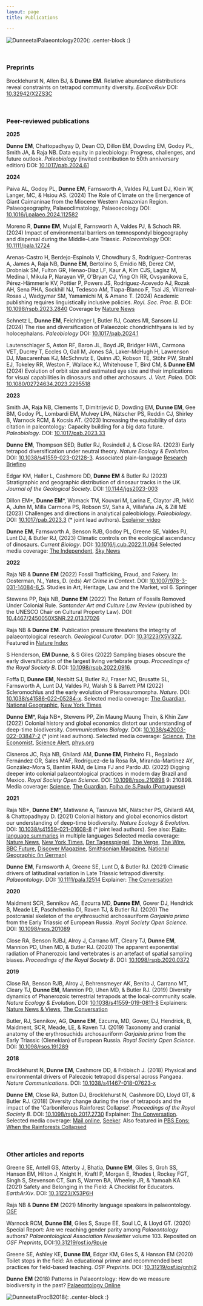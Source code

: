 ```yaml
---
layout: page
title: Publications

---
```



![DunneetalPalaeontology2020](/assets/img/graphic_Palaeo_2020.png){: .center-block :}

<br/>

### Preprints


Brocklehurst N, Allen BJ, & **Dunne EM**. Relative abundance distributions reveal constraints on tetrapod community diversity. *EcoEvoRxiv* DOI: [10.32942/X2ZS3C](https://ecoevorxiv.org/repository/view/5827/)



<br/>

### Peer-reviewed publications


**2025**

**Dunne EM**, Chattopadhyay D, Dean CD, Dillon EM, Dowding EM, Godoy PL, Smith JA, & Raja NB. Data equity in paleobiology: Progress, challenges, and future outlook. *Paleobiology* (invited contribution to 50th anniversary edition) DOI: [10.1017/pab.2024.61](https://doi.org/10.1017/pab.2024.61)


**2024**

Paiva AL, Godoy PL, **Dunne EM**, Farnsworth A, Valdes PJ, Lunt DJ, Klein W, Langer, MC, & Hsiou AS. (2024) The Role of Climate on the Emergence of Giant Caimaninae from the Miocene Western Amazonian Region. Palaeogeography, Palaeoclimatology, Palaeoecology DOI: [10.1016/j.palaeo.2024.112582](https://doi.org/10.1016/j.palaeo.2024.112582)


Moreno R, **Dunne EM**, Mujal E, Farnsworth A, Valdes PJ, & Schoch RR. (2024) Impact of environmental barriers on temnospondyl biogeography and dispersal during the Middle–Late Triassic. *Palaeontology* DOI: [10.1111/pala.12724](http://doi.org/10.1111/pala.12724)


Arenas-Castro H, Berdejo-Espinola V, Chowdhury S, Rodríguez-Contreras A, James A, Raja NB, **Dunne EM**, Bertolino S, Emidio NB, Derez CM, Drobniak SM, Fulton GR, Henao-Diaz LF, Kaur A, Kim CJS, Lagisz M, Medina I, Mikula P, Narayan VP, O'Bryan CJ, Ying Oh RR, Ovsyanikova E, Pérez-Hämmerle KV, Pottier P, Powers JS, Rodriguez-Acevedo AJ, Rozak AH, Sena PHA, Sockhill NJ, Tedesco AM, Tiapa-Blanco F, Tsai JS, Villarreal-Rosas J, Wadgymar SM, Yamamichi M, & Amano T. (2024) Academic publishing requires linguistically inclusive policies. *Royl. Soc. Proc. B.* DOI: [10.1098/rspb.2023.2840](https://doi.org/10.1098/rspb.2023.2840) 
Coverage by [Nature News](https://www.nature.com/articles/d41586-023-02529-1)


Schnetz L, **Dunne EM**, Feichtinger I, Butler RJ, Coates MI, Sansom IJ. (2024) The rise and diversification of Palaeozoic chondrichthyans is led by holocephalans. *Paleobiology* DOI: [10.1017/pab.2024.1](https://doi.org/10.1017/pab.2024.1)


Lautenschlager S, Aston RF, Baron JL, Boyd JR, Bridger HWL, Carmona VET, Ducrey T, Eccles O, Gall M, Jones SA, Laker-McHugh H, Lawrenson DJ, Mascarenhas KJ, McSchnutz E, Quinn JD, Robson TE, Stöhr PW, Strahl EJ, Tokeley RR, Weston F, Wallace KJ, Whitehouse T, Bird CM, & **Dunne EM** (2024) Evolution of orbit size and estimated eye size and their implications for visual capabilities in dinosaurs and other archosaurs. *J. Vert. Paleo.* DOI: [10.1080/02724634.2023.2295518](https://doi.org/10.1080/02724634.2023.2295518)


**2023**


Smith JA, Raja NB, Clements T, Dimitrijević D, Dowding EM, **Dunne EM**, Gee BM, Godoy PL, Lombardi EM, Mulvey LPA, Nätscher PS, Reddin CJ, Shirley B, Warnock RCM, & Kocsis AT. (2023) Increasing the equitability of data citation in paleontology: Capacity building for a big data future. *Paleobiology*. DOI: [10.1017/pab.2023.33](https://www.cambridge.org/core/journals/paleobiology/article/increasing-the-equitability-of-data-citation-in-paleontology-capacity-building-for-the-big-data-future/5DE206ED3B51F7064E8FD60CA77E8D73)


**Dunne EM**, Thompson SED, Butler RJ, Rosindell J, & Close RA. (2023) Early tetrapod diversification under neutral theory. *Nature Ecology & Evolution*. DOI: [10.1038/s41559-023-02128-3](https://www.nature.com/articles/s41559-023-02128-3). Associated plain-language [Research Briefing](https://www.nature.com/articles/s41559-023-02138-1)


Edgar KM, Haller L, Cashmore DD, **Dunne EM** & Butler RJ (2023) Stratigraphic and geographic distribution of dinosaur tracks in the UK. *Journal of the Geological Society*. DOI: [10.1144/jgs2023-003](https://doi.org/10.1144/jgs2023-003) 


Dillon EM\*, **Dunne EM**\*, Womack TM, Kouvari M, Larina E, Claytor JR, Ivkić A, Juhn M, Milla Carmona PS, Robson SV, Saha A, Villafaña JA, & Zill ME (2023) Challenges and directions in analytical paleobiology. *Paleobiology*. DOI: [10.1017/pab.2023.3](https://doi.org/10.1017/pab.2023.3) (\* joint lead authors). [Explainer video](https://www.youtube.com/watch?v=0jnxVGT3DaM&ab_channel=MirantaKouvari)


**Dunne EM**, Farnsworth A, Benson RJB, Godoy PL, Greene SE, Valdes PJ, Lunt DJ, & Butler RJ, (2023) Climatic controls on the ecological ascendancy of dinosaurs. *Current Biology*. DOI: [10.1016/j.cub.2022.11.064](https://doi.org/10.1016/j.cub.2022.11.064)
Selected media coverage: [The Independent](https://www.independent.co.uk/climate-change/dinosaurs-climate-change-b2246503.html), [Sky News](https://news.sky.com/story/life-finds-a-way-how-climate-change-helped-dinosaur-success-story-12769423)



**2022**


Raja NB & **Dunne EM** (2022) Fossil Trafficking, Fraud, and Fakery. In: Oosterman, N., Yates, D. (eds) *Art Crime in Context*. DOI: [10.1007/978-3-031-14084-6_5](https://doi.org/10.1007/978-3-031-14084-6_5). Studies in Art, Heritage, Law and the Market, vol 6. Springer


Stewens PP, Raja NB, **Dunne EM** (2022) The Return of Fossils Removed Under Colonial Rule. *Santander Art and Culture Law Review* (published by the UNESCO Chair on Cultural Property Law). DOI: [10.4467/2450050XSNR.22.013.17026](https://www.ejournals.eu/SAACLR/2022/2-2022/art/22616) 


Raja NB & **Dunne EM**. Publication pressure threatens the integrity of palaeontological research. *Geological Curator*. DOI:  [10.31223/X5V32Z](https://eartharxiv.org/repository/view/2414/). 
Featured in [Nature Index](https://www.nature.com/articles/d41586-022-03745-x)


S Henderson, **EM Dunne**, & S Giles (2022) Sampling biases obscure the early diversification of the largest living vertebrate group. *Proceedings of the Royal Society B*. DOI: [10.1098/rspb.2022.0916](https://royalsocietypublishing.org/doi/10.1098/rspb.2022.0916).


Foffa D, **Dunne EM**, Nesbitt SJ, Butler RJ, Fraser NC, Brusatte SL, Farnsworth A, Lunt DJ, Valdes PJ, Walsh S & Barrett PM (2022) Scleromochlus and the early evolution of
Pterosauromorpha. *Nature*. DOI: [10.1038/s41586-022-05284-x](https://doi.org/10.1038/s41586-022-05284-x).
Selected media coverage: [The Guardian](https://www.theguardian.com/science/2022/oct/05/scleromochlus-taylori-reptile-unearthed-scotland-related-pterosaurs), [National Geographic](https://www.nationalgeographic.co.uk/science-and-technology/2022/10/230-million-year-old-mystery-fossil-sheds-light-on-origins-of-pterosaurs), [New York Times](https://www.nytimes.com/2022/10/05/science/pterosaurs-reptiles-wings.html)


 **Dunne EM**\*, Raja NB\*, Stewens PP, Zin Maung Maung Thein, & Khin Zaw (2022) Colonial history and global economics distort our understanding of deep-time biodiversity. *Communications Biology*. DOI: [10.1038/s42003-022-03847-2](https://www.nature.com/articles/s42003-022-03847-2) (\* joint lead authors). 
Selected media coverage: [Science](hhttps://www.science.org/content/article/violent-conflict-myanmar-linked-boom-fossil-amber-research-study-claims), [The Economist](https://www.economist.com/graphic-detail/2022/09/22/research-on-amber-from-a-war-torn-part-of-myanmar-is-surging?utm_medium=social-media.content.np&utm_source=twitter&utm_campaign=editorial-social&utm_content=discovery.content&%3Ffsrc%3Dscn%2F=tw%2Fdc), [Science Alert](https://www.sciencealert.com/the-wondrous-beauty-of-myanmar-amber-hides-a-very-dark-secret), [phys.org](https://phys.org/news/2022-10-analysis-myanmar-amber-fossils-explicit.html)


Cisneros JC, Raja NB, Ghilardi AM, **Dunne EM**, Pinheiro FL, Regalado Fernández OR, Sales MAF, Rodríguez-de la Rosa RA, Miranda-Martínez AY, González-Mora S, Bantim RAM, de Lima FJ and Pardo JD. (2022) Digging deeper into colonial palaeontological practices in modern day Brazil and Mexico. *Royal Society Open Science*. DOI: [10.1098/rsos.210898](https://royalsocietypublishing.org/doi/10.1098/rsos.210898) 9: 210898.
Media coverage: [Science](https://www.science.org/content/article/institutions-global-north-hoard-fossils-brazil-study-says), [The Guardian](https://www.theguardian.com/uk-news/2022/mar/02/paleontology-a-hotbed-of-unethical-practices-rooted-in-colonialism-say-scientists), [Folha de S.Paulo (Portuguese)](https://www1.folha.uol.com.br/ciencia/2022/03/paleopirataria-faz-estrangeiros-dominarem-trabalhos-sobre-fosseis-brasileiros-diz-artigo.shtml)


**2021**

Raja NB\*, **Dunne EM**\*, Matiwane A, Tasnuva MK, Nätscher PS, Ghilardi AM, & Chattopadhyay D. (2021) Colonial history and global economics distort our understanding of deep-time biodiversity. *Nature Ecology & Evolution*. DOI: [10.1038/s41559-021-01608-8](https://www.nature.com/articles/s41559-021-01608-8) (\* joint lead authors).
See also: [Plain-language summaries](https://osf.io/bptqf/) in multiple languages
Selected media coverage: [Nature News](https://www.nature.com/articles/d41586-022-00034-5), [New York Times](https://www.nytimes.com/2021/03/22/science/dinosaurs-fossils-colonialism.html), [Der Tagesspiegel](https://m.tagesspiegel.de/wissen/schwarzmarkt-faelschungen-und-vorwuerfe-fossilienforschung-in-schwierigkeiten/27549240.html), [The Verge](https://www.theverge.com/2022/1/4/22865758/decolonizing-earth-sciences-paleontology-fossil-record), [The Wire](https://science.thewire.in/the-sciences/parachute-science-palaeontology-european-colonialism-indian-scientists/), [BBC Future](https://www.bbc.com/future/article/20220113-why-indias-fossil-wealth-has-remained-hidden), [Discover Magazine](https://www.discovermagazine.com/the-sciences/new-data-expose-colonialism-in-paleontology), [Smithsonian Magazine](https://www.smithsonianmag.com/science-nature/why-smuggled-fossils-are-hurting-paleontology-180979480/), [National Geographic (in German)](https://www.nationalgeographic.de/geschichte-und-kultur/2022/01/palaeontologie-herrscht-in-der-forschung-kolonialzeit-kolonialismus)


**Dunne EM**, Farnsworth A, Greene SE, Lunt D, & Butler RJ. (2021) Climatic drivers of latitudinal variation in Late Triassic tetrapod diversity. *Palaeontology*. DOI: [10.1111/pala.12514](https://onlinelibrary.wiley.com/doi/full/10.1111/pala.12514)
Explainer: [The Conversation](https://theconversation.com/prehistoric-creatures-flocked-to-different-latitudes-to-survive-climate-change-the-same-is-taking-place-today-163309)



**2020**

Maidment SCR, Sennikov AG, Ezcurra MD, **Dunne EM**, Gower DJ, Hendrick B, Meade LE, Paschchenko DI, Raven TJ, & Butler RJ. (2020) The postcranial skeleton of the erythrosuchid archosauriform *Garjainia prima* from the Early Triassic of European Russia. *Royal Society Open Science*. DOI: [10.1098/rsos.201089](https://royalsocietypublishing.org/doi/full/10.1098/rsos.201089)

Close RA, Benson RJBJ, Alroy J, Carrano MT, Cleary TJ, **Dunne EM**, Mannion PD, Uhen MD, & Butler RJ. (2020) The apparent exponential radiation of Phanerozoic land vertebrates is an artefact of spatial sampling biases. *Proceedings of the Royal Society B*. DOI: [10.1098/rspb.2020.0372](https://royalsocietypublishing.org/doi/10.1098/rspb.2020.0372)


**2019**

Close RA, Benson RJB, Alroy J, Behrensmeyer AK, Benito J, Carrano MT, Cleary TJ, **Dunne EM**, Mannion PD, Uhen MD, & Butler RJ. (2019) Diversity dynamics of Phanerozoic terrestrial tetrapods at the local-community scale. *Nature Ecology & Evolution*. DOI: [10.1038/s41559-019-0811-8](https://www.nature.com/articles/s41559-019-0811-8)
Explainers: 
[Nature News & Views](https://www.nature.com/articles/s41559-019-0863-9), [The Conversation](https://theconversation.com/land-animal-diversity-was-stable-for-millions-of-years-before-humans-came-along-new-study-111855?)

Butler, RJ, Sennikov, AG, **Dunne EM**, Ezcurra, MD, Gower, DJ, Hendrick, B, Maidment, SCR, Meade, LE, & Raven TJ. (2019) Taxonomy and cranial anatomy of the erythrosuchids archosauriform *Garjainia prima* from the Early Triassic (Olenekian) of European Russia. *Royal Society Open Science*. DOI: [10.1098/rsos.191289](https://royalsocietypublishing.org/doi/10.1098/rsos.191289)


**2018**

Brocklehurst N, **Dunne EM**, Cashmore DD, & Fröbisch J. (2018) Physical and environmental drivers of Paleozoic tetrapod dispersal across Pangaea. *Nature Communications*. DOI: [10.1038/s41467-018-07623-x](https://www.nature.com/articles/s41467-018-07623-x) 

**Dunne EM**, Close RA, Button DJ, Brocklehurst N, Cashmore DD, Lloyd GT, & Butler RJ. (2018) Diversity change during the rise of tetrapods and the impact of the 'Carboniferous Rainforest Collapse'. *Proceedings of the Royal Society B*. DOI: [10.1098/rspb.2017.2730](https://royalsocietypublishing.org/doi/10.1098/rspb.2017.2730)
Explainer: [The Conversation](https://theconversation.com/rainforest-collapse-in-prehistoric-times-changed-the-course-of-evolution-91289). 
Selected media coverage: [Mail online](https://www.dailymail.co.uk/sciencetech/article-5364737/Climate-change-307-million-years-ago-determined-future.html),  [Seeker](https://www.seeker.com/earth-conservation/prehistoric-rainforest-collapse-dramatically-changed-the-course-of-evolution). Also featured in [PBS Eons: When the Rainforests Collapsed](https://www.youtube.com/watch?v=sFHTA8dKceI)




<br/>

### Other articles and reports


Greene SE, Antell GS, Atterby J, Bhatia, **Dunne EM**, Giles S, Groh SS, Hanson EM, Hilton J, Knight H, Kraftl P, Morgan E, Rhodes I, Rockey FGT, Singh S, Stevenson CT, Sun S, Warren BA, Wheeley JR, & Yamoah KA (2021) Safety and Belonging in the Field: A Checklist for Educators. *EarthArXiv*. DOI: [10.31223/X53P6H](https://eartharxiv.org/repository/view/2607/)

Raja NB & **Dunne EM** (2021) Minority language speakers in palaeontology. [OSF](https://osf.io/nzjre)

Warnock RCM, **Dunne EM**, Giles S, Saupe EE, Soul LC, & Lloyd GT. (2020) Special Report: Are we reaching gender parity among *Palaeontology* authors? *Palaeontological Association Newsletter* volume 103. Reposited on *OSF Preprints*, DOI:[10.31219/osf.io/9puje](https://osf.io/9puje/)

Greene SE, Ashley KE, **Dunne EM**, Edgar KM, Giles S, & Hanson EM (2020) Toilet stops in the field: An educational primer and recommended best practices for field-based teaching. *OSF Preprints*. DOI: [10.31219/osf.io/gnhj2](https://osf.io/gnhj2/)

**Dunne EM** (2018) Patterns in Palaeontology: How do we measure biodiversity in the past? [Palaeontology Online](https://www.palaeontologyonline.com/articles/2018/patterns-in-palaeontology-how-do-we-measure-biodiversity-in-the-past/) 




![DunneetalProcB2018](/assets/img/graphic_ProcB_2018.jpg){: .center-block :}

